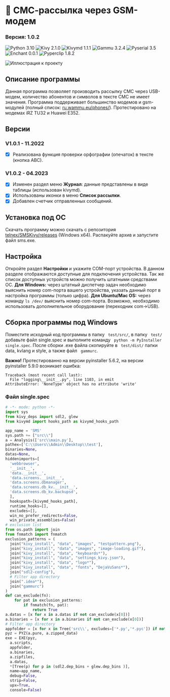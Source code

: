 # :loudspeaker: СМС-рассылка через GSM-модем
### **Версия:** 1.0.2 
![Python 3.10](https://img.shields.io/badge/Python-3.10-blue?style=flat-square&logo=appveyor) ![Kivy 2.1.0](https://img.shields.io/badge/Kivy-2.1.0-blue?style=flat-square&logo=appveyor) ![Kivymd 1.1.1](https://img.shields.io/badge/KivyMD-1.1.1-blue?style=flat-square&logo=appveyor) ![Gammu 3.2.4](https://img.shields.io/badge/Gammu-3.2.4-blue?style=flat-square&logo=appveyor) ![Pyserial 3.5](https://img.shields.io/badge/Pyserial-3.5-blue?style=flat-square&logo=appveyor)  ![Enchant 0.0.1](https://img.shields.io/badge/Enchant-0.0.1-blue?style=flat-square&logo=appveyor) ![Pyperclip 1.8.2](https://img.shields.io/badge/Pyperclip-1.8.2-blue?style=flat-square&logo=appveyor)

![Иллюстрация к проекту](https://blogger.googleusercontent.com/img/b/R29vZ2xl/AVvXsEg3Bd2c4DdhYX0o529_qViF0wTVkM2JUlW6efTStmtZ8D99rHtWHTyuJDHruW0FUFf6XYIiGXprt55TbqYoH6ZvxJF1ZZekUfjOEFnFuBn5ZYmgS7CG2lOaq5K0t-PXZnusiWbHSAJlTjf3o1n_vq1f5Dp5CjykuVemez-kE1UVKH2huiZ9hBZ4rmmeww/s1600/img.png)
## Описание программы
Данная программа позволяет производить рассылку СМС через USB-модем, количество абонентов и символов в тексте СМС не имеет значения.
Программа поддерживает большинство модемов и gsm-модулей (полный список: [ru.wammu.eu/phones/](https://ru.wammu.eu/phones/)). Протестировано на модемах iRZ TU32 и Huawei Е352.

## Версии
### V1.0.1 - 11.2022
- [x] Реализована функция проверки орфографии (опечаток) в тексте (кнопка АВС).
### V1.0.2 - 04.2023
- [x] Изменен раздел меню **Журнал**: данные представлены в виде таблицы (использован kivymd).
- [x] Использованы иконки в меню **Список рассылки**.
- [x] Добавлен счетчик отправленных сообщений.

## Установка под ОС 
Скачать программу можно скачать с репозитория [telnex/SMSKivy/releases](https://github.com/telnex/SMSKivy/releases) (Windows x64). Распакуйте архив и запустите файл sms.exe.

## Настройка 
Откройте раздел **Настройки** и укажите COM-порт устройства. В данном разделе отображаются доступные для подключения устройства. Так же список доступных устройств можно получить штатными средствами ОС. **Для  Windows:**  через штатный диспетчер задач необходимо выяснить номер com-порта вашего устройства, указать данный порт в настройка программы (только цифра). **Для Ubuntu/Mac OS:** через команду ``` ls /dev/ ``` выяснить номер com-порта. Возможно, необходимо использовать дополнительное оборудование (переходник com->USB).

## Сборка программы под Windows 
Поместите исходный код программы в папку ``` test/src/```, в папку ``` test/``` добавьте файл single.spec и выполните команду ``` python -m PyInstaller single.spec```.
После сборки .exe файла скопируйте в ``` test/dist/``` папки data, kvlang и style, а также файл ``` gammurc```.

**Важно!** Протестированно на версии pyinstaller 5.6.2, на версии pyinstaller 5.9.0 возникает ошибка:
```buildoutcfg
Traceback (most recent call last):
  File "logging\__init__.py", line 1103, in emit
AttributeError: 'NoneType' object has no attribute 'write'
```

### Файл single.spec
```python
# -*- mode: python -*-
import sys
from kivy_deps import sdl2, glew
from kivymd import hooks_path as kivymd_hooks_path

app_name = 'SMS'
sys.path += ["src\\"]
a = Analysis(['src\\main.py'],
pathex=['C:\\Users\\Admin\\Desktop\\test'],
binaries=None,
datas=None,
hiddenimports=[
  'webbrowser',
  '__init__',
  'data.__init__',
  'data.screens.__init__',
  'data.screens.dbmanager',
  'data.screens.db_kv.__init__',
  'data.screens.db_kv.backupsd',
  ],
  hookspath=[kivymd_hooks_path],
  runtime_hooks=[],
  excludes=[],
  win_no_prefer_redirects=False,
  win_private_assemblies=False)
# exclusion list
from os.path import join
from fnmatch import fnmatch
exclusion_patterns = (
  join("kivy_install", "data", "images", "testpattern.png"),
  join("kivy_install", "data", "images", "image-loading.gif"),
  join("kivy_install", "data", "keyboards*"),
  join("kivy_install", "data", "settings_kivy.json"),
  join("kivy_install", "data", "logo*"),
  join("kivy_install", "data", "fonts", "DejaVuSans*"),
  join("sdl2-config"),
  # Filter app directory
  join(".idea*"),
  join("gammurc")
)
def can_exclude(fn):
    for pat in exclusion_patterns:
        if fnmatch(fn, pat):
            return True
a.datas = [x for x in a.datas if not can_exclude(x[0])]
a.binaries = [x for x in a.binaries if not can_exclude(x[0])]
# Filter app directory
appfolder = [x for x in Tree('src\\', excludes=['*.py','*.pyc']) if not can_exclude(x[0])]  
pyz = PYZ(a.pure, a.zipped_data)
exe = EXE(pyz,
  a.scripts,
  appfolder,
  a.binaries,
  a.zipfiles,
  a.datas,
  *[Tree(p) for p in (sdl2.dep_bins + glew.dep_bins )],
  name=app_name,
  debug=False,
  strip=False,
  upx=True,
  console=False)
  ```
